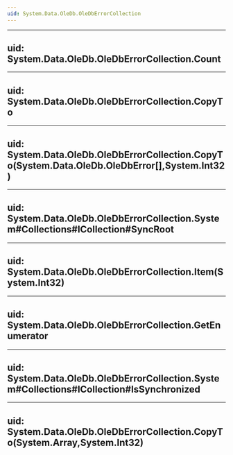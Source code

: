 ```yaml
---
uid: System.Data.OleDb.OleDbErrorCollection
---
```


---
uid: System.Data.OleDb.OleDbErrorCollection.Count
---

---
uid: System.Data.OleDb.OleDbErrorCollection.CopyTo
---

---
uid: System.Data.OleDb.OleDbErrorCollection.CopyTo(System.Data.OleDb.OleDbError[],System.Int32)
---

---
uid: System.Data.OleDb.OleDbErrorCollection.System#Collections#ICollection#SyncRoot
---

---
uid: System.Data.OleDb.OleDbErrorCollection.Item(System.Int32)
---

---
uid: System.Data.OleDb.OleDbErrorCollection.GetEnumerator
---

---
uid: System.Data.OleDb.OleDbErrorCollection.System#Collections#ICollection#IsSynchronized
---

---
uid: System.Data.OleDb.OleDbErrorCollection.CopyTo(System.Array,System.Int32)
---
